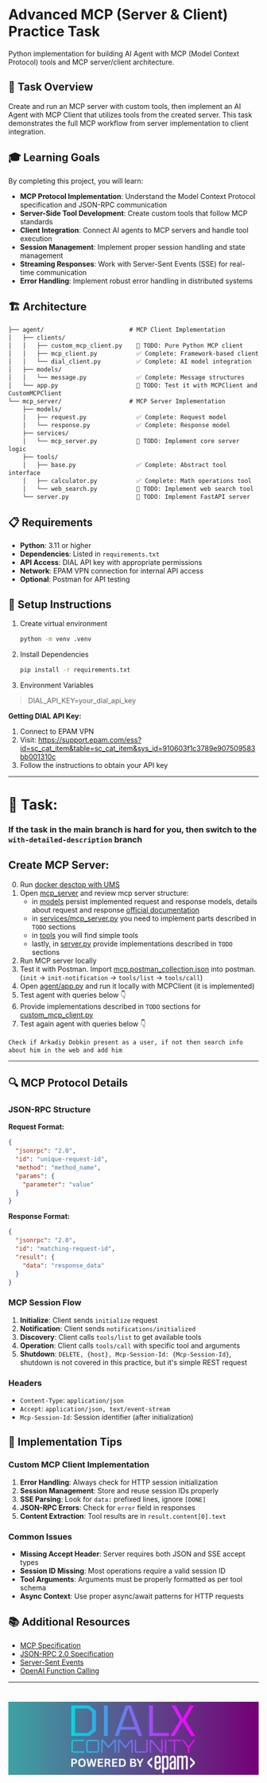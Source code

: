 # Advanced MCP (Server & Client) Practice Task

Python implementation for building AI Agent with MCP (Model Context Protocol) tools and MCP server/client architecture.

## 🎯 Task Overview

Create and run an MCP server with custom tools, then implement an AI Agent with MCP Client that utilizes tools from the created server. This task demonstrates the full MCP workflow from server implementation to client integration.

## 🎓 Learning Goals

By completing this project, you will learn:

- **MCP Protocol Implementation**: Understand the Model Context Protocol specification and JSON-RPC communication
- **Server-Side Tool Development**: Create custom tools that follow MCP standards
- **Client Integration**: Connect AI agents to MCP servers and handle tool execution
- **Session Management**: Implement proper session handling and state management
- **Streaming Responses**: Work with Server-Sent Events (SSE) for real-time communication
- **Error Handling**: Implement robust error handling in distributed systems

## 🏗️ Architecture

```
├── agent/                        # MCP Client Implementation
│   ├── clients/
│   │   ├── custom_mcp_client.py    🚧 TODO: Pure Python MCP client
│   │   ├── mcp_client.py           ✅ Complete: Framework-based client
│   │   └── dial_client.py          ✅ Complete: AI model integration
│   ├── models/           
│   │   └── message.py              ✅ Complete: Message structures
│   └── app.py                      🚧 TODO: Test it with MCPClient and CustomMCPClient
└── mcp_server/                   # MCP Server Implementation
    ├── models/
    │   ├── request.py              ✅ Complete: Request model
    │   └── response.py             ✅ Complete: Response model
    ├── services/
    │   └── mcp_server.py           🚧 TODO: Implement core server logic
    ├── tools/
    │   ├── base.py                 ✅ Complete: Abstract tool interface
    │   ├── calculator.py           ✅ Complete: Math operations tool
    │   └── web_search.py           🚧 TODO: Implement web search tool
    └── server.py                   🚧 TODO: Implement FastAPI server
```

## 📋 Requirements

- **Python**: 3.11 or higher
- **Dependencies**: Listed in `requirements.txt`
- **API Access**: DIAL API key with appropriate permissions
- **Network**: EPAM VPN connection for internal API access
- **Optional**: Postman for API testing

## 🔧 Setup Instructions

1. Create virtual environment
    ```bash
    python -m venv .venv
    ```
2. Install Dependencies
    ```bash
    pip install -r requirements.txt
    ```
3. Environment Variables
> DIAL_API_KEY=your_dial_api_key

**Getting DIAL API Key:**
1. Connect to EPAM VPN
2. Visit: https://support.epam.com/ess?id=sc_cat_item&table=sc_cat_item&sys_id=910603f1c3789e907509583bb001310c
3. Follow the instructions to obtain your API key
---

# 🚀 Task:
### If the task in the main branch is hard for you, then switch to the `with-detailed-description` branch

## Create MCP Server:
0. Run [docker desctop with UMS](docker-compose.yml)
1. Open [mcp_server](mcp_server) and review mcp server structure:
   - in [models](mcp_server/models) persist implemented request and response models, details about request and response [official documentation](https://modelcontextprotocol.io/specification/2025-06-18/basic)
   - in [services/mcp_server.py](mcp_server/services/mcp_server.py) you need to implement parts described in `TODO` sections
   - in [tools](mcp_server/tools) you will find simple tools
   - lastly, in [server.py](mcp_server/server.py) provide implementations described in `TODO` sections
2. Run MCP server locally
3. Test it with Postman. Import [mcp.postman_collection.json](mcp.postman_collection.json) into postman. (`init` -> `init-notification` -> `tools/list` -> `tools/call`)
4. Open [agent/app.py](agent/app.py) and run it locally with MCPClient (it is implemented)
5. Test agent with queries below 👇
6. Provide implementations described in `TODO` sections for [custom_mcp_client.py](agent/clients/custom_mcp_client.py)
7. Test again agent with queries below 👇
```text
Check if Arkadiy Dobkin present as a user, if not then search info about him in the web and add him
```

---
## 🔍 MCP Protocol Details

### JSON-RPC Structure

**Request Format:**
```json
{
  "jsonrpc": "2.0",
  "id": "unique-request-id",
  "method": "method_name",
  "params": {
    "parameter": "value"
  }
}
```

**Response Format:**
```json
{
  "jsonrpc": "2.0",
  "id": "matching-request-id",
  "result": {
    "data": "response_data"
  }
}
```

### MCP Session Flow

1. **Initialize**: Client sends `initialize` request
2. **Notification**: Client sends `notifications/initialized`
3. **Discovery**: Client calls `tools/list` to get available tools
4. **Operation**: Client calls `tools/call` with specific tool and arguments
5. **Shutdown**: `DELETE, {host}, Mcp-Session-Id: {Mcp-Session-Id}`, shutdown is not covered in this practice, but it's simple REST request

### Headers

- `Content-Type`: `application/json`
- `Accept`: `application/json, text/event-stream`
- `Mcp-Session-Id`: Session identifier (after initialization)

## 🎯 Implementation Tips

### Custom MCP Client Implementation

1. **Error Handling**: Always check for HTTP session initialization
2. **Session Management**: Store and reuse session IDs properly
3. **SSE Parsing**: Look for `data:` prefixed lines, ignore `[DONE]`
4. **JSON-RPC Errors**: Check for `error` field in responses
5. **Content Extraction**: Tool results are in `result.content[0].text`

### Common Issues

- **Missing Accept Header**: Server requires both JSON and SSE accept types
- **Session ID Missing**: Most operations require a valid session ID
- **Tool Arguments**: Arguments must be properly formatted as per tool schema
- **Async Context**: Use proper async/await patterns for HTTP requests


## 📚 Additional Resources

- [MCP Specification](https://spec.modelcontextprotocol.io/)
- [JSON-RPC 2.0 Specification](https://www.jsonrpc.org/specification)
- [Server-Sent Events](https://developer.mozilla.org/en-US/docs/Web/API/Server-sent_events)
- [OpenAI Function Calling](https://platform.openai.com/docs/guides/function-calling)

---
# <img src="dialx-banner.png">